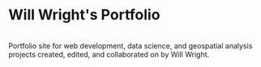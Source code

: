 # Will Wright's Portfolio
<br>
Portfolio site for web development, data science, and geospatial analysis projects created, edited, and collaborated on by Will Wright.
